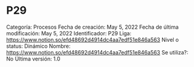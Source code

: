 # P29

Categoría: Procesos
Fecha de creación: May 5, 2022
Fecha de última modificación: May 5, 2022
Identificador: P29
Liga: https://www.notion.so/efd48692d4914dc4aa7edf51e846a563 
Nivel o status: Dinámico
Nombre: https://www.notion.so/efd48692d4914dc4aa7edf51e846a563 
Se utiliza?: No
Última versión: 1.0